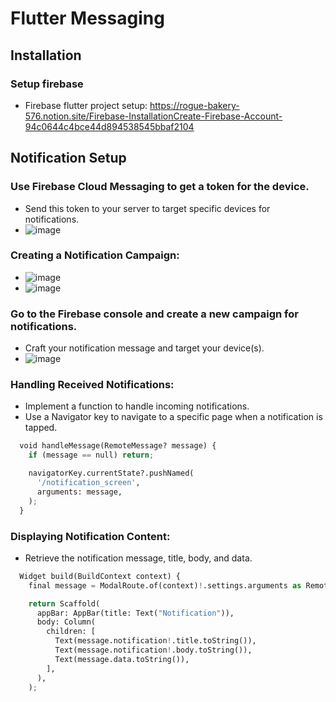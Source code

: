 # Flutter Messaging

## Installation

### Setup firebase

- Firebase flutter project setup: https://rogue-bakery-576.notion.site/Firebase-InstallationCreate-Firebase-Account-94c0644c4bce44d894538545bbaf2104

## Notification Setup

### Use Firebase Cloud Messaging to get a token for the device.
- Send this token to your server to target specific devices for notifications.
- ![image](https://github.com/AdonisZK/Flutter-Push-Notification/assets/48209612/b7a88ca1-655b-48ad-a0bc-2af9945704f6)

### Creating a Notification Campaign:
- ![image](https://github.com/AdonisZK/Flutter-Push-Notification/assets/48209612/9f23165c-82d5-4582-a9ac-2e7f7c530d55)
- ![image](https://github.com/AdonisZK/Flutter-Push-Notification/assets/48209612/1839fe34-2ddb-4d94-bdf1-1b05e9639f6f)

### Go to the Firebase console and create a new campaign for notifications.
- Craft your notification message and target your device(s).
- ![image](https://github.com/AdonisZK/Flutter-Push-Notification/assets/48209612/eb31a750-7004-4530-b4e1-6b7dbaf4777b)

### Handling Received Notifications:
- Implement a function to handle incoming notifications.
- Use a Navigator key to navigate to a specific page when a notification is tapped.
```python
  void handleMessage(RemoteMessage? message) {
    if (message == null) return;

    navigatorKey.currentState?.pushNamed(
      '/notification_screen',
      arguments: message,
    );
  }
```
### Displaying Notification Content:
- Retrieve the notification message, title, body, and data.
```python
  Widget build(BuildContext context) {
    final message = ModalRoute.of(context)!.settings.arguments as RemoteMessage;

    return Scaffold(
      appBar: AppBar(title: Text("Notification")),
      body: Column(
        children: [
          Text(message.notification!.title.toString()),
          Text(message.notification!.body.toString()),
          Text(message.data.toString()),
        ],
      ),
    );
```
